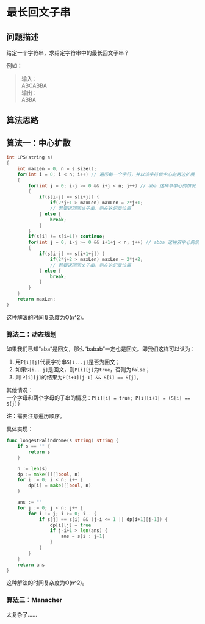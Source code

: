 # 最长回文子串

## 问题描述

给定一个字符串，求给定字符串中的最长回文子串？

例如：
> 输入：  
> ABCABBA  
> 输出：  
> ABBA

## 算法思路

## 算法一：中心扩散

```c++
int LPS(string s)
{
    int maxLen = 0, n = s.size();
    for(int i = 0; i < n; i++) // 遍历每一个字符，并以该字符做中心向两边扩展
    {
        for(int j = 0; i-j >= 0 && i+j < n; j++) // aba 这种单中心的情况
        {
            if(s[i-j] == s[i+j]) {
                if(2*j+1 > maxLen) maxLen = 2*j+1;
                // 若要返回回文子串，则在这记录位置
            } else {
                break;
            }
        }
        if(s[i] != s[i+1]) continue;
        for(int j = 0; i-j >= 0 && i+1+j < n; j++) // abba 这种双中心的情况
        {
            if(s[i-j] == s[i+1+j]) {
                if(2*j+2 > maxLen) maxLen = 2*j+2;
                // 若要返回回文子串，则在这记录位置
            } else {
                break;
            }
        }
    }
    return maxLen;
}
```

 这种解法的时间复杂度为O(n^2)。

### 算法二：动态规划

如果我们已知“aba”是回文，那么“babab”一定也是回文。即我们这样可以认为：  
1. 用`P[i][j]`代表字符串`S[i...j]`是否为回文；
2. 如果`S[i...j]`是回文，则`P[i][j]`为`true`，否则为`false`；
3. 则 `P[i][j]`的结果为`P[i+1][j-1] && S[i] == S[j]`。

其他情况：  
一个字母和两个字母的子串的情况：`P[i][i] = true; P[i][i+1] = (S[i] == S[j])`

**注**：需要注意遍历顺序。

具体实现：

```go
func longestPalindrome(s string) string {
	if s == "" {
		return s
	}

	n := len(s)
	dp := make([][]bool, n)
	for i := 0; i < n; i++ {
		dp[i] = make([]bool, n)
	}

	ans := ""
	for j := 0; j < n; j++ {
		for i := j; i >= 0; i-- {
			if s[j] == s[i] && (j-i <= 1 || dp[i+1][j-1]) {
				dp[i][j] = true
				if j-i+1 > len(ans) {
					ans = s[i : j+1]
				}
			}
		}
	}
	return ans
}
```

这种解法的时间复杂度为O(n^2)。

### 算法三：Manacher

太复杂了......